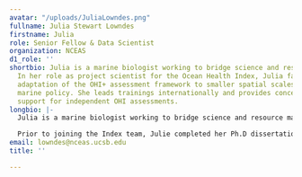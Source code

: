 ```yaml
---
avatar: "/uploads/JuliaLowndes.png"
fullname: Julia Stewart Lowndes
firstname: Julia
role: Senior Fellow & Data Scientist
organization: NCEAS
d1_role: ''
shortbio: Julia is a marine biologist working to bridge science and resource management.
  In her role as project scientist for the Ocean Health Index, Julia facilitates the
  adaptation of the OHI+ assessment framework to smaller spatial scales relevant to
  marine policy. She leads trainings internationally and provides conceptual and technical
  support for independent OHI assessments.
longbio: |-
  Julia is a marine biologist working to bridge science and resource management. In her role as project scientist for the Ocean Health Index, Julia facilitates the adaptation of the OHI+ assessment framework to smaller spatial scales relevant to marine policy. She leads trainings internationally and provides conceptual and technical support for independent OHI assessments.

  Prior to joining the Index team, Julie completed her Ph.D dissertation at Stanford University’s Hopkins Marine Station, researching potential effects of the Humboldt squid in the California Current System on coastal fisheries in a changing climate.
email: lowndes@nceas.ucsb.edu
title: ''

---
```

